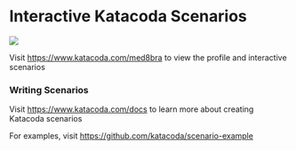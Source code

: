 # Interactive Katacoda Scenarios

[![](http://shields.katacoda.com/katacoda/med8bra/count.svg)](https://www.katacoda.com/med8bra "Get your profile on Katacoda.com")

Visit https://www.katacoda.com/med8bra to view the profile and interactive scenarios

### Writing Scenarios
Visit https://www.katacoda.com/docs to learn more about creating Katacoda scenarios

For examples, visit https://github.com/katacoda/scenario-example
